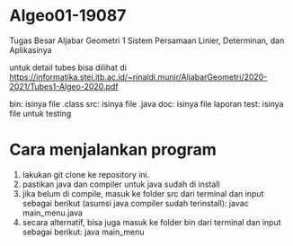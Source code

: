 # Algeo01-19087
Tugas Besar Aljabar Geometri 1
Sistem Persamaan Linier, Determinan, dan Aplikasinya

untuk detail tubes bisa dilihat di
https://informatika.stei.itb.ac.id/~rinaldi.munir/AljabarGeometri/2020-2021/Tubes1-Algeo-2020.pdf


bin: isinya file .class
src: isinya file .java
doc: isinya file laporan
test: isinya file untuk testing

# Cara menjalankan program
1. lakukan git clone ke repository ini.
2. pastikan java dan compiler untuk java sudah di install
3. jika belum di compile, masuk ke folder src dari terminal dan input sebagai berikut (asumsi java compiler sudah terinstall): 
   javac main_menu.java
4. secara alternatif, bisa juga masuk ke folder bin dari terminal dan input sebagai berikut: 
   java main_menu

